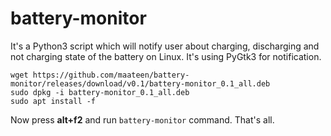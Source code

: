 # battery-monitor
It's a Python3 script which will notify user about charging, discharging and not charging state of the battery on Linux. It's using PyGtk3 for notification.

```
wget https://github.com/maateen/battery-monitor/releases/download/v0.1/battery-monitor_0.1_all.deb
sudo dpkg -i battery-monitor_0.1_all.deb
sudo apt install -f
```
Now press **alt+f2** and run `battery-monitor` command. That's all.
